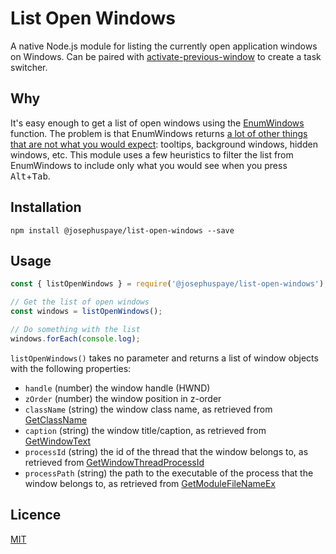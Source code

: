 # List Open Windows

A native Node.js module for listing the currently open application windows on Windows. Can be paired with [activate-previous-window](https://github.com/JosephusPaye/activate-previous-window) to create a task switcher.

## Why

It's easy enough to get a list of open windows using the [EnumWindows](https://docs.microsoft.com/en-us/windows/win32/api/winuser/nf-winuser-enumdesktopwindows) function. The problem is that EnumWindows returns [a lot of other things that are not what you would expect](https://stackoverflow.com/questions/7277366/why-does-enumwindows-return-more-windows-than-i-expected): tooltips, background windows, hidden windows, etc. This module uses a few heuristics to filter the list from EnumWindows to include only what you would see when you press <kbd>Alt</kbd>+<kbd>Tab</kbd>.

## Installation

```
npm install @josephuspaye/list-open-windows --save
```

## Usage

```js
const { listOpenWindows } = require('@josephuspaye/list-open-windows');

// Get the list of open windows
const windows = listOpenWindows();

// Do something with the list
windows.forEach(console.log);
```

`listOpenWindows()` takes no parameter and returns a list of window objects with the following properties:

- `handle` (number) the window handle (HWND)
- `zOrder` (number) the window position in z-order
- `className` (string) the window class name, as retrieved from [GetClassName](https://docs.microsoft.com/en-us/windows/win32/api/winuser/nf-winuser-getclassname)
- `caption` (string) the window title/caption, as retrieved from [GetWindowText](https://docs.microsoft.com/en-us/windows/win32/api/winuser/nf-winuser-getwindowtexta)
- `processId` (string) the id of the thread that the window belongs to, as retrieved from [GetWindowThreadProcessId](https://docs.microsoft.com/en-us/windows/win32/api/winuser/nf-winuser-getwindowthreadprocessid)
- `processPath` (string) the path to the executable of the process that the window belongs to, as retrieved from [GetModuleFileNameEx](https://docs.microsoft.com/en-us/windows/win32/api/psapi/nf-psapi-getmodulefilenameexa)

## Licence

[MIT](LICENCE)
